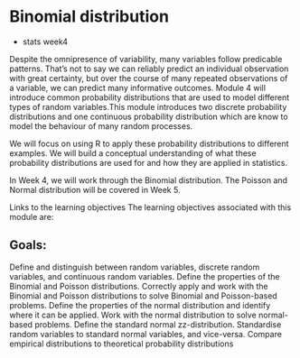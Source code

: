 # Binomial distribution
- stats week4

Despite the omnipresence of variability, many variables follow predicable patterns. That’s not to say we can reliably predict an individual observation with great certainty, but over the course of many repeated observations of a variable, we can predict many informative outcomes. Module 4 will introduce common probability distributions that are used to model different types of random variables.This module introduces two discrete probability distributions and one continuous probability distribution which are know to model the behaviour of many random processes.

 We will focus on using R to apply these probability distributions to different examples. We will build a conceptual understanding of what these probability distributions are used for and how they are applied in statistics.

In Week 4, we will work through the Binomial distribution. The Poisson and Normal distribution will be covered in Week 5.

Links to the learning objectives
The learning objectives associated with this module are:

## Goals:
Define and distinguish between random variables, discrete random variables, and continuous random variables.
Define the properties of the Binomial and Poisson distributions.
Correctly apply and work with the Binomial and Poisson distributions to solve Binomial and Poisson-based problems.
Define the properties of the normal distribution and identify where it can be applied.
Work with the normal distribution to solve normal-based problems.
Define the standard normal zz-distribution.
Standardise random variables to standard normal variables, and vice-versa.
Compare empirical distributions to theoretical probability distributions
